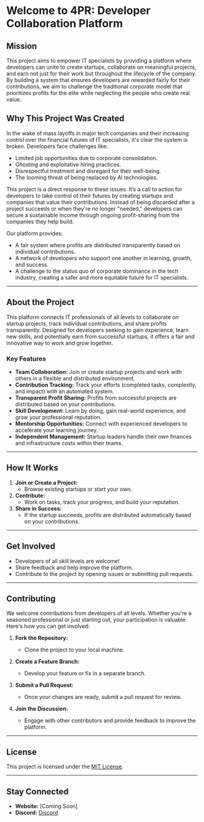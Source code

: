 # Welcome to 4PR: Developer Collaboration Platform

## Mission
This project aims to empower IT specialists by providing a platform where developers can unite to create startups, collaborate on meaningful projects, and earn not just for their work but throughout the lifecycle of the company. By building a system that ensures developers are rewarded fairly for their contributions, we aim to challenge the traditional corporate model that prioritizes profits for the elite while neglecting the people who create real value.

## Why This Project Was Created
In the wake of mass layoffs in major tech companies and their increasing control over the financial futures of IT specialists, it's clear the system is broken. Developers face challenges like:
- Limited job opportunities due to corporate consolidation.
- Ghosting and exploitative hiring practices.
- Disrespectful treatment and disregard for their well-being.
- The looming threat of being replaced by AI technologies.

This project is a direct response to these issues. It’s a call to action for developers to take control of their futures by creating startups and companies that value their contributions. Instead of being discarded after a project succeeds or when they're no longer "needed," developers can secure a sustainable income through ongoing profit-sharing from the companies they help build.

Our platform provides:
- A fair system where profits are distributed transparently based on individual contributions.
- A network of developers who support one another in learning, growth, and success.
- A challenge to the status quo of corporate dominance in the tech industry, creating a safer and more equitable future for IT specialists.

---

## About the Project
This platform connects IT professionals of all levels to collaborate on startup projects, track individual contributions, and share profits transparently. Designed for developers seeking to gain experience, learn new skills, and potentially earn from successful startups, it offers a fair and innovative way to work and grow together.

### Key Features
- **Team Collaboration:** Join or create startup projects and work with others in a flexible and distributed environment.
- **Contribution Tracking:** Track your efforts (completed tasks, complexity, and impact) with an automated system.
- **Transparent Profit Sharing:** Profits from successful projects are distributed based on your contributions.
- **Skill Development:** Learn by doing, gain real-world experience, and grow your professional reputation.
- **Mentorship Opportunities:** Connect with experienced developers to accelerate your learning journey.
- **Independent Management:** Startup leaders handle their own finances and infrastructure costs within their teams.

---

## How It Works
1. **Join or Create a Project:** 
   - Browse existing startups or start your own.
2. **Contribute:** 
   - Work on tasks, track your progress, and build your reputation.
3. **Share in Success:** 
   - If the startup succeeds, profits are distributed automatically based on your contributions.

---

## Get Involved
- Developers of all skill levels are welcome!  
- Share feedback and help improve the platform.  
- Contribute to the project by opening issues or submitting pull requests.

---

## Contributing

We welcome contributions from developers of all levels. Whether you're a seasoned professional or just starting out, your participation is valuable. Here's how you can get involved:

1. **Fork the Repository:**
   - Clone the project to your local machine.

2. **Create a Feature Branch:**
   - Develop your feature or fix in a separate branch.

3. **Submit a Pull Request:**
   - Once your changes are ready, submit a pull request for review.

4. **Join the Discussion:**
   - Engage with other contributors and provide feedback to improve the platform.

---

## License
This project is licensed under the [MIT License](LICENSE).

---

## Stay Connected
- **Website:** [Coming Soon]  
- **Discord:** [Discord](https://discord.gg/ZNF7Gst7)

